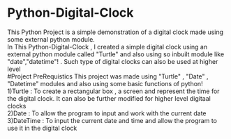 # Python-Digital-Clock



This Python Project is a simple demonstration of a digital clock made using some external python module.
<br>
In This Python-Digital-Clock , I created a simple digital clock using an external python module called "Turtle" and also using so inbuilt module like "date","datetime"! . Such type of digital clocks can also be used at higher level 
<br>
#Project PreRequistics 
This project was made using "Turtle" , "Date" , "Datetime" modules and also using some basic functions of python!
<br>
1)Turtle : To create a rectangular box , a screen and represent the time for the digital clock. It can also be further modified for higher level digitaal clocks
<br>
2)Date : To allow the program to input and work with the current date
<br>
3)DateTime : To input the current date and time and allow the program to use it in the digital clock 
